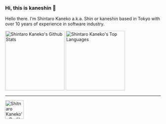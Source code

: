 <h3>Hi, this is kaneshin 👋</h3>

Hello there. I'm Shintaro Kaneko a.k.a. Shin or kaneshin based in Tokyo with over 10 years of experience in software industry.

<div>
  <img alt="Shintaro Kaneko's Github Stats" src="https://github-readme-stats.vercel.app/api?username=kaneshin&bg_color=30,e96443,904e95&title_color=fff&text_color=fff&icon_color=fff&show_icons=true&count_private=true&hide_border=true" height="192px" />
  <img alt="Shintaro Kaneko's Top Languages" src="https://github-readme-stats.vercel.app/api/top-langs/?username=kaneshin&hide=objective-c&langs_count=8&layout=compact&hide_border=true&bg_color=30,e96443,904e95&title_color=fff&text_color=fff&icon_color=fff" height="192px" />
</div>

---

<a href="https://pixe.la/v1/users/kaneshin/graphs/github-visitors.html">
  <img alt="Shitnaro Kaneko's Profile Visitors" src="https://pixe.la/v1/users/kaneshin/graphs/github-visitors" height="60px">
</a>

